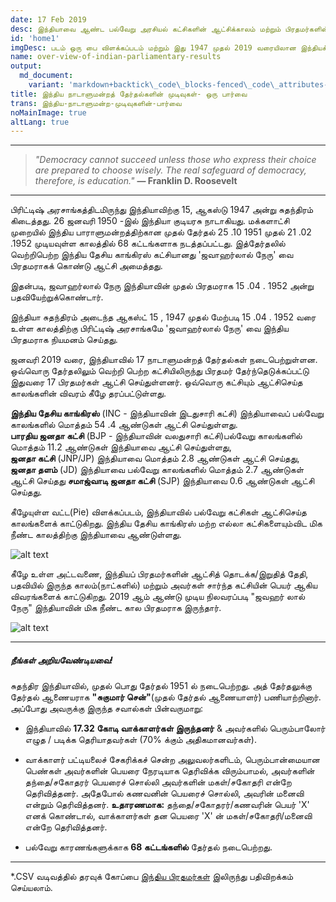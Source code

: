 ```yaml
---
date: 17 Feb 2019
desc: இந்தியாவை ஆண்ட பல்வேறு அரசியல் கட்சிகளின் ஆட்சிக்காலம் மற்றும் பிரதமர்களின் பட்டியல் .
id: 'home1'
imgDesc: படம் ஒரு பை விளக்கப்படம் மற்றும் இது 1947 முதல் 2019 வரையிலான இந்தியக் கட்சிகளின் ஆளும் ஆண்டுகளைக் காட்டுகிறது
name: over-view-of-indian-parliamentary-results
output:
  md_document:
    variant: 'markdown+backtick\_code\_blocks-fenced\_code\_attributes-header\_attributes'
title: இந்திய நாடாளுமன்றத் தேர்தல்களின் முடிவுகள்- ஒரு பார்வை
trans: இந்திய-நாடாளுமன்ற-முடிவுகளின்-பார்வை
noMainImage: true
altLang: true
---
```


------------------------------------------------------------------------

> *"Democracy cannot succeed unless those who express their choice are
> prepared to choose wisely. The real safeguard of democracy, therefore,
> is education."* **― Franklin D. Roosevelt**

------------------------------------------------------------------------

பிரிட்டிஷ் அரசாங்கத்திடமிருந்து இந்தியாவிற்கு 15, ஆகஸ்டு 1947 அன்று சுதந்திரம் கிடைத்தது. 26  ஜனவரி 1950 -இல் இந்தியா குடியரசு நாடாகியது.  மக்களாட்சி  முறையில் இந்திய பாராளுமன்றத்திற்கான  முதல் தேர்தல் 25 .10 1951  முதல் 21 .02 .1952 முடியவுள்ள காலத்தில் 68 
கட்டங்களாக நடத்தப்பட்டது.  இத்தேர்தலில் வெற்றிபெற்ற இந்திய தேசிய காங்கிரஸ் கட்சியானது 'ஜவாஹர்லால் நேரு' வை பிரதமராகக் கொண்டு ஆட்சி அமைத்தது. 

இதன்படி, ஜவாஹர்லால் நேரு இந்தியாவின் முதல் பிரதமராக
 15  .04 . 1952  அன்று  பதவியேற்றுக்கொண்டார். 

இந்தியா சுதந்திரம் அடைந்த ஆகஸ்ட் 15 , 1947  முதல் மேற்படி 15  .04 . 1952  வரை உள்ள காலத்திற்கு பிரிட்டிஷ் அரசாங்கமே 'ஜவாஹர்லால் நேரு' வை இந்திய பிரதமராக நியமனம் செய்தது. 


ஜனவரி 2019 வரை, இந்தியாவில் 17 நாடாளுமன்றத் தேர்தல்கள் நடைபெற்றுள்ளன.  ஒவ்வொரு தேர்தலிலும் வெற்றி பெற்ற கட்சியிலிருந்து பிரதமர் தேர்ந்தெடுக்கப்பட்டு
 இதுவரை 17 பிரதமர்கள் ஆட்சி செய்துள்ளனர்.  ஒவ்வொரு  கட்சியும் ஆட்சிசெய்த காலங்களின் விவரம் கீழே தரப்பட்டுள்ளது.

**இந்திய தேசிய காங்கிரஸ்** (INC - இந்தியாவின் இடதுசாரி கட்சி)
இந்தியாவைப் பல்வேறு காலங்களில் மொத்தம் 54 .4  ஆண்டுகள் ஆட்சி செய்துள்ளது.     
**பாரதிய ஜனதா கட்சி** 
(BJP - இந்தியாவின் வலதுசாரி கட்சி)பல்வேறு காலங்களில் மொத்தம் 11.2 ஆண்டுகள் இந்தியாவை
ஆட்சி செய்துள்ளது,  
**ஜனதா கட்சி** (JNP/JP) இந்தியாவை மொத்தம் 2.8 ஆண்டுகள் ஆட்சி
செய்தது,   
**ஜனதா தளம்** (JD) இந்தியாவை பல்வேறு காலங்களில் மொத்தம் 2.7 ஆண்டுகள் ஆட்சி செய்தது 
**சமாஜ்வாடி ஜனதா கட்சி** (SJP) இந்தியாவை 0.6 ஆண்டுகள் ஆட்சி
செய்தது.  

கீழேயுள்ள வட்ட(Pie) விளக்கப்படம், இந்தியாவில் பல்வேறு கட்சிகள் ஆட்சிசெய்த 
காலங்களைக் காட்டுகிறது.  இந்திய தேசிய காங்கிரஸ் மற்ற எல்லா கட்சிகளையும்விட மிக நீண்ட காலத்திற்கு இந்தியாவை ஆண்டுள்ளது.

<img src="/blogs/over-view-of-indian-parliamentary-results/figure-markdown/img1.png" alt="alt text" class="blogs_image">
<!-- ![](/blogs/over-view-of-indian-parliamentary-results/figure-markdown/img1.png) -->

கீழே உள்ள அட்டவணை, இந்தியப் பிரதமர்களின்  ஆட்சித் தொடக்க/இறுதித்  தேதி, பதவியில் இருந்த காலம்(நாட்களில்)  மற்றும் அவர்கள் சார்ந்த கட்சியின் பெயர் ஆகிய விவரங்களைக் காட்டுகிறது.   2019 ஆம் ஆண்டு முடிய நிலவரப்படி "ஜவஹர் லால் நேரு"   இந்தியாவின் மிக நீண்ட கால பிரதமராக இருந்தார்.



<img src="/blogs/over-view-of-indian-parliamentary-results/figure-markdown/img2.png" alt="alt text" class="blogs_image">
<!-- ![](/blogs/over-view-of-indian-parliamentary-results/figure-markdown/img2.png) -->

------------------------------------------------------------------------

##### நீங்கள் அறியவேண்டியவை!

சுதந்திர இந்தியாவில், முதல் பொது தேர்தல் 1951 ல் நடைபெற்றது. அத் தேர்தலுக்கு தேர்தல் ஆணையராக **"சுகுமார் சென்"**(முதல் தேர்தல் ஆணையாளர்) பணியாற்றினார். அப்போது அவருக்கு இருந்த சவால்கள் பின்வருமாறு: 

- இந்தியாவில் **17.32 கோடி வாக்காளர்கள் இருந்தனர்** & அவர்களில் பெரும்பாலோர் எழுத / படிக்க தெரியாதவர்கள் (70% க்கும் அதிகமானவர்கள்).

- வாக்காளர் பட்டியலைச் சேகரிக்கச் சென்ற அலுவலர்களிடம், பெரும்பான்மையான பெண்கள் அவர்களின் பெயரை நேரடியாக தெரிவிக்க விரும்பாமல், அவர்களின் தந்தை/சகோதரர் பெயரைச் சொல்லி அவர்களின் மகள்/சகோதரி என்றே தெரிவித்தனர். அதேபோல் கணவனின் பெயரைச் சொல்லி, அவரின் மனைவி என்றும் தெரிவித்தனர். 
**உதாரணமாக:** தந்தை/சகோதரர்/கணவரின் பெயர் 'X' எனக் கொண்டால், வாக்காளர்கள் தன பெயரை 'X' ன் மகள்/சகோதரி/மனைவி என்றே தெரிவித்தனர். 

- பல்வேறு காரணங்களுக்காக **68 கட்டங்களில்** தேர்தல் நடைபெற்றது.

------------------------------------------------------------------------

\*.CSV வடிவத்தில் தரவுக் கோப்பை [இந்திய பிரதமர்கள்](http://thedatatalks.in/datas/primeministers.csv) இலிருந்து பதிவிறக்கம் செய்யலாம்.